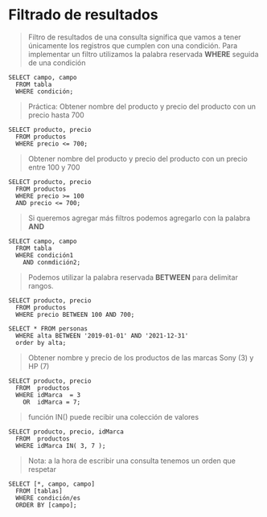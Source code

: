 # Filtrado de resultados

> Filtro de resultados de una consulta significa que vamos a tener únicamente los registros que cumplen con una condición.
> Para implementar un filtro utilizamos la palabra reservada **WHERE** seguida de una condición 

    SELECT campo, campo  
      FROM tabla  
      WHERE condición;  

> Práctica: 
> Obtener nombre del producto y precio del producto con un precio hasta 700

    SELECT producto, precio  
      FROM productos  
      WHERE precio <= 700;  

> Obtener nombre del producto y precio del producto con un precio entre 100 y 700

    SELECT producto, precio  
      FROM productos  
      WHERE precio >= 100  
      AND precio <= 700;  

> Si queremos agregar más filtros podemos agregarlo con la palabra **AND**

    SELECT campo, campo  
      FROM tabla  
      WHERE condición1  
        AND conmdición2; 

> Podemos utilizar la palabra reservada **BETWEEN** para delimitar rangos.

    SELECT producto, precio  
      FROM productos  
      WHERE precio BETWEEN 100 AND 700;  

    SELECT * FROM personas  
      WHERE alta BETWEEN '2019-01-01' AND '2021-12-31'  
      order by alta;  

> Obtener nombre y precio de los productos de las marcas Sony (3) y HP (7)

    SELECT producto, precio    
      FROM  productos  
      WHERE idMarca  = 3  
        OR  idMarca = 7;  

> función IN() puede recibir una colección de valores

    SELECT producto, precio, idMarca    
      FROM  productos  
      WHERE idMarca IN( 3, 7 );  

> Nota: a la hora de escribir una consulta tenemos un orden que respetar

    SELECT [*, campo, campo]  
      FROM [tablas]  
      WHERE condición/es  
      ORDER BY [campo];  
